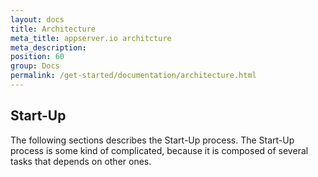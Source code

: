 ```yaml
---
layout: docs
title: Architecture
meta_title: appserver.io architcture
meta_description: 
position: 60
group: Docs
permalink: /get-started/documentation/architecture.html
---
```


## Start-Up

The following sections describes the Start-Up process. The Start-Up process is some kind of complicated, because it is composed of several tasks that depends on other ones.
